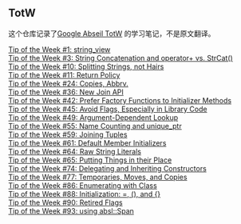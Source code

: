 ## TotW

这个仓库记录了[Google Abseil TotW][TotW] 的学习笔记，不是原文翻译。

[Tip of the Week #1: string_view][TotW001]    
[Tip of the Week #3: String Concatenation and operator+ vs. StrCat()][TotW003]    
[Tip of the Week #10: Splitting Strings, not Hairs][TotW010]    
[Tip of the Week #11: Return Policy][TotW011]    
[Tip of the Week #24: Copies, Abbrv.][TotW024]    
[Tip of the Week #36: New Join API][TotW036]    
[Tip of the Week #42: Prefer Factory Functions to Initializer Methods][TotW042]    
[Tip of the Week #45: Avoid Flags, Especially in Library Code][TotW045]    
[Tip of the Week #49: Argument-Dependent Lookup][TotW049]    
[Tip of the Week #55: Name Counting and unique_ptr][TotW055]    
[Tip of the Week #59: Joining Tuples][TotW059]    
[Tip of the Week #61: Default Member Initializers][TotW061]    
[Tip of the Week #64: Raw String Literals][TotW064]    
[Tip of the Week #65: Putting Things in their Place][TotW065]    
[Tip of the Week #74: Delegating and Inheriting Constructors][TotW074]    
[Tip of the Week #77: Temporaries, Moves, and Copies][TotW077]    
[Tip of the Week #86: Enumerating with Class][TotW086]    
[Tip of the Week #88: Initialization: =, (), and {}][TotW088]    
[Tip of the Week #90: Retired Flags][TotW090]    
[Tip of the Week #93: using absl::Span][TotW093]    

 
[TotW]: https://abseil.io/tips/	"Abseil"
[TotW001]: tips/TotW001.md
[TotW003]: tips/TotW003.md
[TotW010]: tips/TotW010.md
[TotW011]: tips/TotW011.md
[TotW024]: tips/TotW024.md
[TotW036]: tips/TotW036.md
[TotW042]: tips/TotW042.md
[TotW045]: tips/TotW045.md
[TotW049]: tips/TotW049.md
[TotW055]: tips/TotW055.md
[TotW059]: tips/TotW059.md
[TotW061]: tips/TotW061.md
[TotW064]: tips/TotW064.md
[TotW065]: tips/TotW065.md
[TotW074]: tips/TotW074.md
[TotW077]: tips/TotW077.md
[TotW086]: tips/TotW086.md
[TotW088]: tips/TotW088.md
[TotW090]: tips/TotW090.md
[TotW093]: tips/TotW093.md


